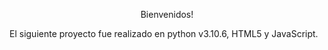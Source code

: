 <p align="center">Bienvenidos!<p>
El siguiente proyecto fue realizado en python v3.10.6, HTML5 y JavaScript.

